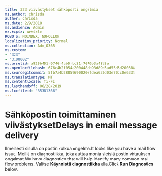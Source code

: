 ```yaml
---
title: 323 viivästykset sähköposti ongelmia
ms.author: chrisda
author: chrisda
ms.date: 2/9/2018
ms.audience: Admin
ms.topic: article
ROBOTS: NOINDEX, NOFOLLOW
localization_priority: Normal
ms.collection: Adm_O365
ms.custom:
- "323"
- "3100002"
ms.assetid: a825b451-9746-4ab5-bc31-7679b3a48d5e
ms.openlocfilehash: 676c4b2f054a200448cb93d89b5ad55d3d200384
ms.sourcegitcommit: 5fb7a4b28859690020efdea630d03e70cc0e6334
ms.translationtype: MT
ms.contentlocale: fi-FI
ms.lasthandoff: 06/28/2019
ms.locfileid: "35381366"
---
```

# <a name="delays-in-email-message-delivery"></a><span data-ttu-id="fdef5-102">Sähköpostin toimittaminen viivästykset</span><span class="sxs-lookup"><span data-stu-id="fdef5-102">Delays in email message delivery</span></span>

<span data-ttu-id="fdef5-103">Ilmeisesti sinulla on postin kulkua ongelma.</span><span class="sxs-lookup"><span data-stu-id="fdef5-103">It looks like you have a mail flow issue.</span></span> <span data-ttu-id="fdef5-104">Meillä on diagnostiikka, joka auttaa monia yleisiä postin virtauksen ongelmat.</span><span class="sxs-lookup"><span data-stu-id="fdef5-104">We have diagnostics that will help identify many common mail flow problems.</span></span> <span data-ttu-id="fdef5-105">Valitse **Käynnistä diagnostiikka** alla.</span><span class="sxs-lookup"><span data-stu-id="fdef5-105">Click **Run Diagnostics** below.</span></span>
